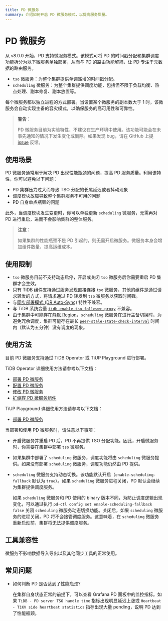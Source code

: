 ```yaml
---
title: PD 微服务
summary: 介绍如何开启 PD 微服务模式，以提高服务质量。
---
```


# PD 微服务

从 v8.0.0 开始，PD 支持微服务模式。该模式可将 PD 的时间戳分配和集群调度功能拆分为以下微服务单独部署，从而与 PD 的路由功能解耦，让 PD 专注于元数据的路由服务。

- `tso` 微服务：为整个集群提供单调递增的时间戳分配。
- `scheduling` 微服务：为整个集群提供调度功能，包括但不限于负载均衡、热点处理、副本修复、副本放置等。

每个微服务都以独立进程的方式部署。当设置某个微服务的副本数大于 1 时，该微服务会自动实现主备的容灾模式，以确保服务的高可用性和可靠性。

> **警告：**
>
> PD 微服务目前为实验特性，不建议在生产环境中使用。该功能可能会在未事先通知的情况下发生变化或删除。如果发现 bug，请在 GitHub 上提 [issue](https://github.com/tikv/pd/issues) 反馈。

## 使用场景

PD 微服务通常用于解决 PD 出现性能瓶颈的问题，提高 PD 服务质量。利用该特性，你可以避免以下问题：

- PD 集群压力过大而导致 TSO 分配的长尾延迟或者抖动现象
- 调度模块故障导致整个集群服务不可用的问题
- PD 自身单点瓶颈的问题

此外，当调度模块发生变更时，你可以单独更新 `scheduling` 微服务，无需再对 PD 进行重启，进而不会影响集群的整体服务。

> **注意：**
>
> 如果集群的性能瓶颈不是 PD 引起的，则无需开启微服务。微服务本身会增加组件数量，提高运维成本。

## 使用限制

- `tso` 微服务目前不支持动态启停，开启或关闭 `tso` 微服务后你需要重启 PD 集群才会生效。
- 只有 TiDB 组件支持通过服务发现直接连接 `tso` 微服务，其他的组件是通过请求转发的方式，将请求通过 PD 转发到 `tso` 微服务以获取时间戳。
- 与[同步部署模式 (DR Auto-Sync)](/two-data-centers-in-one-city-deployment.md) 特性不兼容。
- 与 TiDB 系统变量 [`tidb_enable_tso_follower_proxy`](/system-variables.md#tidb_enable_tso_follower_proxy-从-v530-版本开始引入) 不兼容。
- 由于集群中可能存在[静默 Region](/tikv-configuration-file.md#hibernate-regions)，`scheduling` 微服务在进行主备切换时，为避免冗余调度，集群可能存在最长 [`peer-stale-state-check-interval`](/tikv-configuration-file.md#peer-stale-state-check-interval) 时间内（默认为五分钟）没有调度的现象。

## 使用方法

目前 PD 微服务支持通过 TiDB Operator 或 TiUP Playground 进行部署。

<SimpleTab>
<div label="TiDB Operator">

TiDB Operator 详细使用方法请参考以下文档：

- [部署 PD 微服务](https://docs.pingcap.com/zh/tidb-in-kubernetes/dev/configure-a-tidb-cluster#部署-pd-微服务)
- [配置 PD 微服务](https://docs.pingcap.com/zh/tidb-in-kubernetes/dev/configure-a-tidb-cluster#配置-pd-微服务)
- [修改 PD 微服务](https://docs.pingcap.com/zh/tidb-in-kubernetes/dev/modify-tidb-configuration#修改-pd-微服务配置)
- [扩缩容 PD 微服务组件](https://docs.pingcap.com/zh/tidb-in-kubernetes/dev/scale-a-tidb-cluster#扩缩容-pd-微服务组件)

</div>
<div label="TiUP Playground">

TiUP Playground 详细使用方法请参考以下文档：

- [部署 PD 微服务](/tiup/tiup-playground.md#部署-pd-微服务)

</div>
</SimpleTab>

当部署和使用 PD 微服务时，请注意以下事项：

- 开启微服务并重启 PD 后，PD 不再提供 TSO 分配功能。因此，开启微服务时，你需要在集群中部署 `tso` 微服务。
- 如果集群中部署了 `scheduling` 微服务，调度功能将由 `scheduling` 微服务提供。如果没有部署 `scheduling` 微服务，调度功能仍然由 PD 提供。
- `scheduling` 微服务支持动态切换。该功能默认开启（`enable-scheduling-fallback` 默认为 `true`）。如果 `scheduling` 微服务进程关闭，PD 默认会继续为集群提供调度服务。

    如果 `scheduling` 微服务和 PD 使用的 binary 版本不同，为防止调度逻辑出现变化，可以通过执行 `pd-ctl config set enable-scheduling-fallback false` 关闭 `scheduling` 微服务动态切换功能。关闭后，如果 `scheduling` 微服务的进程关闭，PD 将不会接管调度服务。这意味着，在 `scheduling` 微服务重新启动前，集群将无法提供调度服务。

## 工具兼容性

微服务不影响数据导入导出以及其他同步工具的正常使用。

## 常见问题

- 如何判断 PD 是否达到了性能瓶颈?

  在集群自身状态正常的前提下，可以查看 Grafana PD 面板中的监控指标。如果 `TiDB - PD server TSO handle time` 指标出现明显延迟上涨或 `Heartbeat - TiKV side heartbeat statistics` 指标出现大量 pending，说明 PD 达到了性能瓶颈。